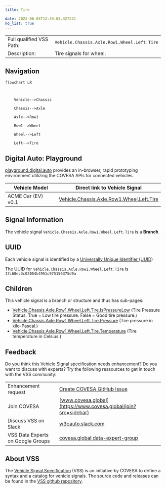 ```yaml
---
title: Tire

date: 2023-06-05T12:39:03.327231
no_list: true
---
```



| | |
|---|---|
| Full qualified VSS Path: | `Vehicle.Chassis.Axle.Row1.Wheel.Left.Tire` |
| Description: | Tire signals for wheel. |

## Navigation

```mermaid
flowchart LR



    Vehicle-->Chassis

    Chassis-->Axle

    Axle-->Row1

    Row1-->Wheel

    Wheel-->Left

    Left-->Tire

```


## Digital Auto: Playground

[playground.digital.auto](http://digital.auto) provides an in-browser, rapid prototyping environment utilizing the COVESA APIs for connected vehicles. 

| Vehicle Model | Direct link to Vehicle Signal |
|---|---|
| ACME Car (EV) v0.1 | [Vehicle.Chassis.Axle.Row1.Wheel.Left.Tire](https://digitalauto.netlify.app/model/STLWzk1WyqVVLbfymb4f/cvi/list/Vehicle.Chassis.Axle.Row1.Wheel.Left.Tire/) |


## Signal Information




The vehicle signal `Vehicle.Chassis.Axle.Row1.Wheel.Left.Tire` is a **Branch**.





## UUID

Each vehicle signal is identified by a [Universally Unique Identifier (UUID](https://en.wikipedia.org/wiki/Universally_unique_identifier))

The UUID for `Vehicle.Chassis.Axle.Row1.Wheel.Left.Tire` is `17c60ec3c02054b4951c975156375d9a`

## Children

This vehicle signal is a branch or structure and thus has sub-pages:

- [Vehicle.Chassis.Axle.Row1.Wheel.Left.Tire.IsPressureLow](ispressurelow/) (Tire Pressure Status. True = Low tire pressure. False = Good tire pressure.)
- [Vehicle.Chassis.Axle.Row1.Wheel.Left.Tire.Pressure](pressure/) (Tire pressure in kilo-Pascal.)
- [Vehicle.Chassis.Axle.Row1.Wheel.Left.Tire.Temperature](temperature/) (Tire temperature in Celsius.)


## Feedback

Do you think this Vehicle Signal specification needs enhancement? Do you want to discuss with experts? Try the following ressources to get in touch with the VSS community:

| | |
|---|---|
| Enhancement request | [Create COVESA GitHub Issue](https://github.com/COVESA/vehicle_signal_specification/issues/new?body=Please+describe+your+feedback&title=Signal+feedback+Vehicle.Chassis.Axle.Row1.Wheel.Left.Tire) |
| Join COVESA | [www.covesa.global](https://www.covesa.global/join?src=sidebar) |
| Discuss VSS on Slack | [w3cauto.slack.com](http://w3cauto.slack.com/) |
| VSS Data Experts on Google Groups | [covesa.global data-expert-group](https://groups.google.com/a/covesa.global/g/data-expert-group) |

## About VSS

The [Vehicle Signal Specification](https://covesa.github.io/vehicle_signal_specification/) (VSS)
is an initiative by COVESA to define a syntax and a catalog for vehicle signals.
The source code and releases can be found in the [VSS github repository](https://github.com/COVESA/vehicle_signal_specification).


